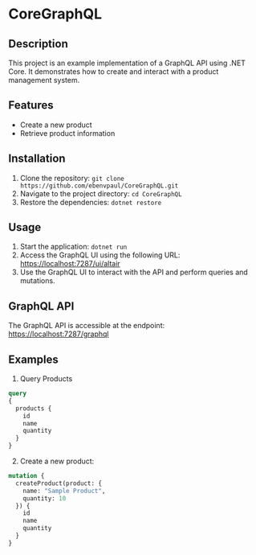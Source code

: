 # CoreGraphQL

## Description
This project is an example implementation of a GraphQL API using .NET Core. It demonstrates how to create and interact with a product management system.

## Features
- Create a new product
- Retrieve product information

## Installation
1. Clone the repository: `git clone https://github.com/ebenvpaul/CoreGraphQL.git`
2. Navigate to the project directory: `cd CoreGraphQL`
3. Restore the dependencies: `dotnet restore`
## Usage
1. Start the application: `dotnet run`
2. Access the GraphQL UI using the following URL: [https://localhost:7287/ui/altair](https://localhost:7287/ui/altair)
3. Use the GraphQL UI to interact with the API and perform queries and mutations.

## GraphQL API
The GraphQL API is accessible at the endpoint: [https://localhost:7287/graphql](https://localhost:7287/graphql)

## Examples
1. Query Products
```graphql
query
{
  products {
    id
    name
    quantity
  }
}
```
2. Create a new product:
```graphql
mutation {
  createProduct(product: {
    name: "Sample Product",
    quantity: 10
  }) {
    id
    name
    quantity
  }
}
```
